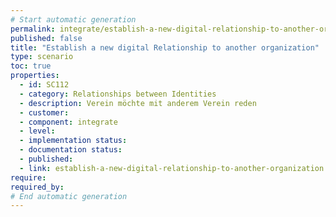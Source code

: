 ```yaml
---
# Start automatic generation
permalink: integrate/establish-a-new-digital-relationship-to-another-organization
published: false
title: "Establish a new digital Relationship to another organization"
type: scenario
toc: true
properties:
  - id: SC112
  - category: Relationships between Identities
  - description: Verein möchte mit anderem Verein reden
  - customer:
  - component: integrate
  - level:
  - implementation status:
  - documentation status:
  - published:
  - link: establish-a-new-digital-relationship-to-another-organization
require:
required_by:
# End automatic generation
---
```

